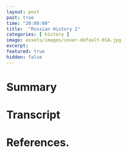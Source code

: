 ```yaml
---
layout: post
past: true
time: "20:00:00"
title:  "Russian History 2"
categories: [ history ]
image: assets/images/cover-default-01A.jpg
excerpt: 
featured: true
hidden: false
---
```


<!-- # Title brainstorm

 -->

<!-- # Exerpt

-->

# Summary

# Transcript

# References.
